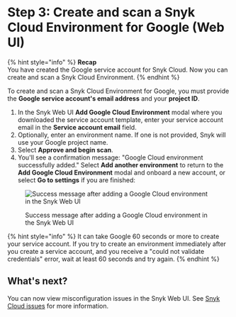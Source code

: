 # Step 3: Create and scan a Snyk Cloud Environment for Google (Web UI)

{% hint style="info" %}
**Recap**\
You have created the Google service account for Snyk Cloud. Now you can create and scan a Snyk Cloud Environment.
{% endhint %}

To create and scan a Snyk Cloud Environment for Google, you must provide the **Google service account's email address** and your **project ID**.

1. In the Snyk Web UI **Add Google Cloud Environment** modal where you downloaded the service account template, enter your service account email in the **Service account email** field.
2. Optionally, enter an environment name. If one is not provided, Snyk will use your Google project name.
3. Select **Approve and begin scan**.
4. You'll see a confirmation message: "Google Cloud environment successfully added." Select **Add another environment** to return to the **Add Google Cloud Environment** modal and onboard a new account, or select **Go to settings** if you are finished:

<figure><img src="../../../../.gitbook/assets/snyk-cloud-onboard-google-ui-success.png" alt="Success message after adding a Google Cloud environment in the Snyk Web UI"><figcaption><p>Success message after adding a Google Cloud environment in the Snyk Web UI</p></figcaption></figure>

{% hint style="info" %}
It can take Google 60 seconds or more to create your service account. If you try to create an environment immediately after you create a service account, and you receive a "could not validate credentials" error, wait at least 60 seconds and try again.
{% endhint %}

## What's next?

You can now view misconfiguration issues in the Snyk Web UI. See [Snyk Cloud issues](../../../../scan-cloud-deployment/snyk-cloud/snyk-cloud-issues/) for more information.
